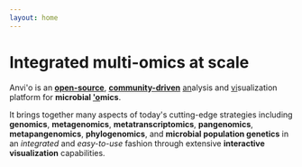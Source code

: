 ```yaml
---
layout: home
---
```


# Integrated multi-omics at scale

Anvi'o is an **[open-source](http://github.com/meren/anvio)**, **[community-driven](https://doi.org/10.1038/s41564-020-00834-3)** <u>an</u>alysis and <u>vi</u>sualization platform for **microbial <u>'o</u>mics**.

It brings together many aspects of today's cutting-edge strategies including **genomics**, **metagenomics**, **metatranscriptomics**, **pangenomics**, **metapangenomics**, **phylogenomics**, and **microbial population genetics** in an *integrated* and *easy-to-use* fashion through extensive **interactive visualization** capabilities.
